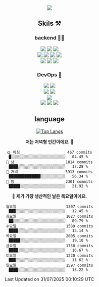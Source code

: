 <div align="center">

<a href="https://hhpluscertificateofcompletion.oopy.io/">
  <img src="https://static.spartacodingclub.kr/hanghae99/plus/completion/badge_black.svg" />
</a>

## Skils ⚒️

### backend 🧑‍💻
  
<img src="https://img.shields.io/badge/Java-FF6600?style=flat-square&logo=buymeacoffee&logoColor=white"/>
<img src="https://img.shields.io/badge/Go-0099FF?style=flat-square&logo=go&logoColor=white"/>
<img src="https://img.shields.io/badge/Kotlin-7F52FF?style=flat-square&logo=kotlin&logoColor=white"/>
  
  
<br />
  
<img src="https://img.shields.io/badge/Spring-339933?style=flat-square&logo=Spring&logoColor=white"/>
<img src="https://img.shields.io/badge/Spring Boot-339933?style=flat-square&logo=Spring Boot&logoColor=white"/>
<img src="https://img.shields.io/badge/Spring Security-339933?style=flat-square&logo=Spring Security&logoColor=white"/>
  
<img src="https://img.shields.io/badge/Spring Data JPA-339933?style=flat-square&logo=Hibernate&logoColor=white"/>

<br />
  
  <img src="https://img.shields.io/badge/mysql-0099FF?style=flat-square&logo=mysql&logoColor=white"/>
  <img src="https://img.shields.io/badge/mariadb-0099FF?style=flat-square&logo=mariadb&logoColor=white"/>
  <img src="https://img.shields.io/badge/mongoDB-47A248?style=flat-square&logo=mongodb&logoColor=white"/>
  
  
### DevOps 🚀
  
  <img src="https://img.shields.io/badge/docker-2496ED?style=flat-square&logo=docker&logoColor=white"/>
  <img src="https://img.shields.io/badge/kubernetes-326CE5?style=flat-square&logo=kubernetes&logoColor=white"/>
  
  <br />
  
  <img src="https://img.shields.io/badge/Github Actions-2088FF?style=flat-square&logo=githubactions&logoColor=white"/>
  <img src="https://img.shields.io/badge/Jenkins-D24939?style=flat-square&logo=jenkins&logoColor=white"/>
  
  
  <br />
  <img src="https://img.shields.io/badge/terraform-7B42BC?style=flat-square&logo=terraform&logoColor=white"/>
  
  <br />
  <img src="https://img.shields.io/badge/Amazon AWS-232F3E?style=flat-square&logo=Amazon AWS&logoColor=white"/>

  <img src="https://img.shields.io/badge/GCP-4285F4?style=flat-square&logo=googlecloud&logoColor=white"/>
  <img src="https://img.shields.io/badge/NCP-03C75A?style=flat-square&logo=naver&logoColor=white"/>
  
  
## language

[![Top Langs](https://github-readme-stats.vercel.app/api/top-langs/?username=zxcv9203&hide=html&exclude_repo=zxcv9203.github.io,golB&theme=grate-gatsby)](https://github.com/zxcv9203/github-readme-stats)
  
<!--START_SECTION:waka-->
**저는 저녁형 인간이에요. 🦉** 

```text
🌞 아침                     467 commits         █░░░░░░░░░░░░░░░░░░░░░░░░   04.45 % 
🌆 낮　                     1814 commits        ████░░░░░░░░░░░░░░░░░░░░░   17.28 % 
🌃 저녁                     5913 commits        ██████████████░░░░░░░░░░░   56.34 % 
🌙 밤　                     2301 commits        █████░░░░░░░░░░░░░░░░░░░░   21.92 % 
```
📅 **제가 가장 생산적인 날은 목요일이에요.** 

```text
월요일                      1307 commits        ███░░░░░░░░░░░░░░░░░░░░░░   12.45 % 
화요일                      1027 commits        ██░░░░░░░░░░░░░░░░░░░░░░░   09.79 % 
수요일                      1589 commits        ████░░░░░░░░░░░░░░░░░░░░░   15.14 % 
목요일                      2005 commits        █████░░░░░░░░░░░░░░░░░░░░   19.10 % 
금요일                      1750 commits        ████░░░░░░░░░░░░░░░░░░░░░   16.67 % 
토요일                      1220 commits        ███░░░░░░░░░░░░░░░░░░░░░░   11.62 % 
일요일                      1597 commits        ████░░░░░░░░░░░░░░░░░░░░░   15.22 % 
```



 Last Updated on 31/07/2025 00:10:29 UTC
<!--END_SECTION:waka-->
  
</div>


